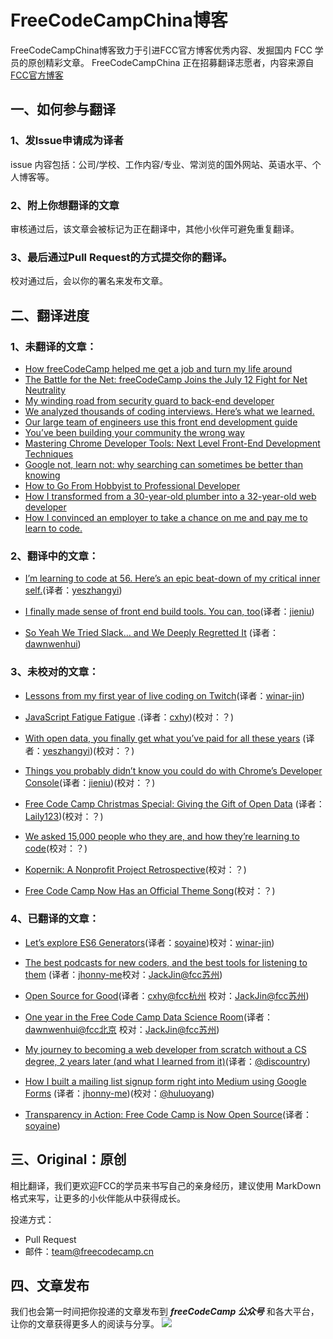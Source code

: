 # FreeCodeCampChina博客
FreeCodeCampChina博客致力于引进FCC官方博客优秀内容、发掘国内 FCC 学员的原创精彩文章。
FreeCodeCampChina 正在招募翻译志愿者，内容来源自[FCC官方博客](https://medium.freecodecamp.com)

## 一、如何参与翻译

### 1、发Issue申请成为译者

issue 内容包括：公司/学校、工作内容/专业、常浏览的国外网站、英语水平、个人博客等。

### 2、附上你想翻译的文章

审核通过后，该文章会被标记为正在翻译中，其他小伙伴可避免重复翻译。

### 3、最后通过Pull Request的方式提交你的翻译。

校对通过后，会以你的署名来发布文章。

## 二、翻译进度

### 1、未翻译的文章：​
* [How freeCodeCamp helped me get a job and turn my life around](https://medium.freecodecamp.org/how-freecodecamp-helped-me-get-a-job-and-turn-my-life-around-5ffe807085cf?source=collection_home---6------0--------------)
* [The Battle for the Net: freeCodeCamp Joins the July 12 Fight for Net Neutrality](https://medium.freecodecamp.org/the-battle-for-the-net-freecodecamp-joins-the-july-12-fight-for-net-neutrality-f96539729c5d)
* [My winding road from security guard to back-end developer](https://medium.freecodecamp.org/from-self-taught-coder-to-professional-backend-developer-my-long-winding-road-d8f7c428b637)
* [We analyzed thousands of coding interviews. Here’s what we learned.](https://medium.freecodecamp.org/we-analyzed-thousands-of-coding-interviews-heres-what-we-learned-99384b1fda50)
* [Our large team of engineers use this front end development guide](https://medium.freecodecamp.com/grabs-front-end-guide-for-large-teams-484d4033cc41)
* [You’ve been building your community the wrong way](https://medium.freecodecamp.com/how-build-community-network-hackhorizon-d24fd555b8c3)
* [Mastering Chrome Developer Tools: Next Level Front-End Development Techniques](https://medium.freecodecamp.com/mastering-chrome-developer-tools-next-level-front-end-development-techniques-3ac0b6fe8a3)
* [Google not, learn not: why searching can sometimes be better than knowing](https://medium.freecodecamp.com/google-not-learn-not-why-searching-can-be-better-than-knowing-79838f7a0f06)
* [How to Go From Hobbyist to Professional Developer](https://medium.freecodecamp.com/how-to-go-from-hobbyist-to-professional-developer-11a8b8a52b5f)
* [How I transformed from a 30-year-old plumber into a 32-year-old web developer](https://medium.freecodecamp.org/how-i-transformed-from-a-30-year-old-plumber-into-a-32-year-old-web-developer-c0cfda7dc23a)
* [How I convinced an employer to take a chance on me and pay me to learn to code.](https://medium.freecodecamp.org/getting-your-first-developer-job-whats-the-best-way-1737d0bcba7a)


### 2、翻译中的文章：
* [I’m learning to code at 56. Here’s an epic beat-down of my critical inner self.](https://medium.freecodecamp.com/yes-im-56-and-learning-to-code-f33abea6fd4c)(译者：[yeszhangyi](https://github.com/yeszhangyi))

* [I finally made sense of front end build tools. You can, too](https://medium.freecodecamp.com/making-sense-of-front-end-build-tools-3a1b3a87043b#.bwohq41ml)(译者：[jieniu](https://github.com/jieniu))

* [So Yeah We Tried Slack… and We Deeply Regretted It](https://medium.freecodecamp.com/so-yeah-we-tried-slack-and-we-deeply-regretted-it-391bcc714c81) (译者：[dawnwenhui](https://github.com/dawnwenhui))

### 3、未校对的文章：
* [Lessons from my first year of live coding on Twitch](https://medium.freecodecamp.org/lessons-from-my-first-year-of-live-coding-on-twitch-41a32e2f41c1)(译者：[winar-jin](https://github.com/winar-jin))

* [JavaScript Fatigue Fatigue](https://medium.freecodecamp.com/javascript-fatigue-fatigue-66ffb619f6ce#.67f2lhseu) .(译者：[cxhy](https://github.com/cxhy))(校对：？)

* [With open data, you finally get what you’ve paid for all these years](https://medium.freecodecamp.com/with-open-data-you-finally-get-what-your-taxes-already-paid-for-6f1990d98e9#.uve55q7zk) (译者：[yeszhangyi](https://github.com/yeszhangyi))(校对：？)

* [Things you probably didn’t know you could do with Chrome’s Developer Console](https://medium.freecodecamp.com/10-tips-to-maximize-your-javascript-debugging-experience-b69a75859329#.upid1kbj6)(译者：[jieniu](https://github.com/jieniu))(校对：？)

* [Free Code Camp Christmas Special: Giving the Gift of Open Data](https://medium.freecodecamp.com/free-code-camp-christmas-special-giving-the-gift-of-data-6ecbf0313d62) (译者：[Laily123](https://github.com/Laily123))(校对：？)

* [We asked 15,000 people who they are, and how they’re learning to code](https://medium.freecodecamp.com/we-asked-15-000-people-who-they-are-and-how-theyre-learning-to-code-4104e29b2781)(校对：？)

* [Kopernik: A Nonprofit Project Retrospective](https://medium.freecodecamp.com/kopernik-retrospective-68685371b00b#.fkbnhehge)(校对：？)

* [Free Code Camp Now Has an Official Theme Song](https://medium.freecodecamp.com/free-code-camp-now-has-an-official-theme-song-97765270d2bd?swoff=true#.11vmgznjx)(校对：？)

### 4、已翻译的文章：
* [Let’s explore ES6 Generators](https://medium.freecodecamp.com/lets-explore-es6-generators-5e58ed23b0f1)(译者：[soyaine](https://github.com/soyaine))校对：[winar-jin](https://github.com/winar-jin))


* [The best podcasts for new coders, and the best tools for listening to them](https://medium.freecodecamp.com/the-best-podcasts-for-new-coders-and-the-best-tools-for-listening-to-them-df393b1c8dc#.cn06so5lm) (译者：[jhonny-me](https://github.com/jhonny-me)校对：[JackJin@fcc苏州](https://github.com/JackJin2014))

* [Open Source for Good](https://medium.freecodecamp.com/open-source-for-good-1a0ea9f32d5a)(译者：[cxhy@fcc杭州](https://github.com/cxhy) 校对：[JackJin@fcc苏州](https://github.com/JackJin2014))

* [One year in the Free Code Camp Data Science Room](https://medium.freecodecamp.com/one-year-experience-in-the-free-code-camp-data-science-room-c97eb905af1f)(译者：[dawnwenhui@fcc北京](https://github.com/dawnwenhui)
  校对：[JackJin@fcc苏州](https://github.com/JackJin2014))

* [My journey to becoming a web developer from scratch without a CS degree, 2 years later (and what I learned from it)](https://medium.com/@sgarcia.dev/my-journey-to-becoming-a-web-developer-from-scratch-without-a-cs-degree-2-years-later-and-what-i-4a7fd2ff5503)(译者：[@discountry](https://github.com/discountry))

* [How I built a mailing list signup form right into Medium using Google Forms](https://medium.freecodecamp.com/how-to-add-mailing-list-signup-to-your-medium-stories-using-google-forms-c717393b2f6#.bpyb8vafd) (译者：[jhonny-me](https://github.com/jhonny-me))(校对：[@huluoyang](https://github.com/huluoyang))

* [Transparency in Action: Free Code Camp is Now Open Source](https://medium.freecodecamp.com/transparency-in-action-free-code-camp-is-now-open-source-9dae1985d925#.gzz9xmlvl)(译者：[soyaine](https://github.com/soyaine))


## 三、Original：原创

相比翻译，我们更欢迎FCC的学员来书写自己的亲身经历，建议使用 MarkDown 格式来写，让更多的小伙伴能从中获得成长。

投递方式：

* Pull Request
* 邮件：team@freecodecamp.cn

## 四、文章发布
我们也会第一时间把你投递的文章发布到 ***freeCodeCamp 公众号*** 和各大平台，让你的文章获得更多人的阅读与分享。
![](https://freecodecamp.cn/images/fcc-code.png)





